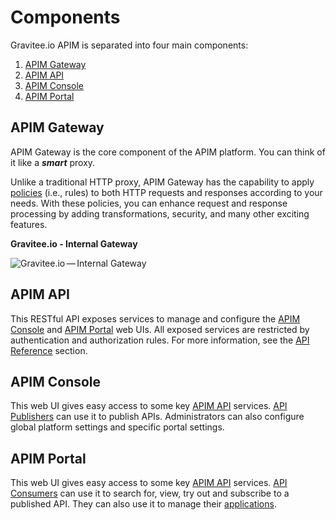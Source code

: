 # Components

Gravitee.io APIM is separated into four main components:

1. [APIM Gateway](components.md#apim-gateway)
2. [APIM API](components.md#apim-api)
3. [APIM Console](components.md#apim-console)
4. [APIM Portal](components.md#apim-portal)

## APIM Gateway

APIM Gateway is the core component of the APIM platform. You can think of it like a _**smart**_ proxy.

Unlike a traditional HTTP proxy, APIM Gateway has the capability to apply [policies](broken-reference) (i.e., rules) to both HTTP requests and responses according to your needs. With these policies, you can enhance request and response processing by adding transformations, security, and many other exciting features.

**Gravitee.io - Internal Gateway**

![Gravitee.io — Internal Gateway](../../../images/apim/3.x/overview/components/new-components-apim-gateway-internal-gateway.png)

## APIM API

This RESTful API exposes services to manage and configure the [APIM Console](broken-reference) and [APIM Portal](broken-reference) web UIs. All exposed services are restricted by authentication and authorization rules. For more information, see the [API Reference](broken-reference) section.

## APIM Console

This web UI gives easy access to some key [APIM API](components.md#apim-api) services. [API Publishers](broken-reference) can use it to publish APIs. Administrators can also configure global platform settings and specific portal settings.

## APIM Portal

This web UI gives easy access to some key [APIM API](components.md#apim-api) services. [API Consumers](broken-reference) can use it to search for, view, try out and subscribe to a published API. They can also use it to manage their [applications](broken-reference).
